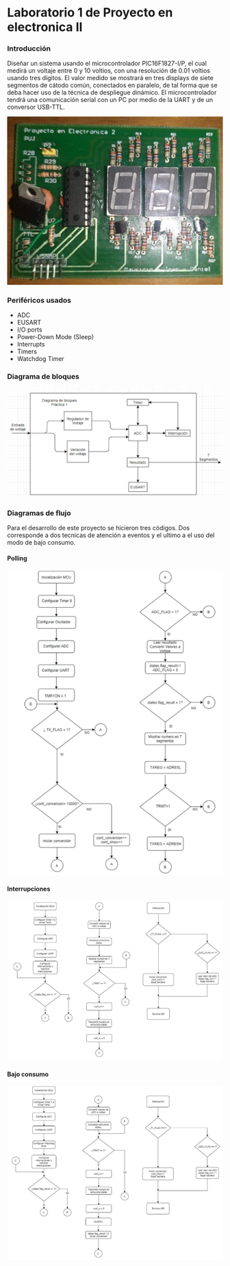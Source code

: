 # Laboratorio 1 de Proyecto en electronica II

### Introducción

Diseñar un sistema usando el microcontrolador PIC16F1827-I/P, el cual medirá un voltaje entre 0 y 10 voltios, con una resolución de 0.01 voltios usando tres dígitos. El valor medido se mostrará en tres displays de siete segmentos de cátodo común, conectados en paralelo, de tal forma que se deba hacer uso de la técnica de despliegue dinámico. El microcontrolador tendrá una comunicación serial con un PC por medio de la UART y de un conversor USB-TTL.

![Montaje del circuito impreso completo.](.gitbook/assets/pcb_lab1.png)

### Periféricos usados

* ADC
* EUSART
* I/O ports
* Power-Down Mode \(Sleep\)
* Interrupts
* Timers
* Watchdog Timer

### Diagrama de bloques

![](.gitbook/assets/block_diagram.png)

### Diagramas de flujo

Para el desarrollo de este proyecto se hicieron tres códigos. Dos corresponde a dos tecnicas de atención a eventos y el ultimo a el uso del modo de bajo consumo.

#### Polling

![Diagrama de flujo con polling](.gitbook/assets/polling_lab1.png)

#### Interrupciones

![Diagrama de flujo de interrupciones](.gitbook/assets/interrupciones_lab1.png)

#### Bajo consumo

![Diagrama de flujo de bajo consumo](.gitbook/assets/bajo_consumo.png)




